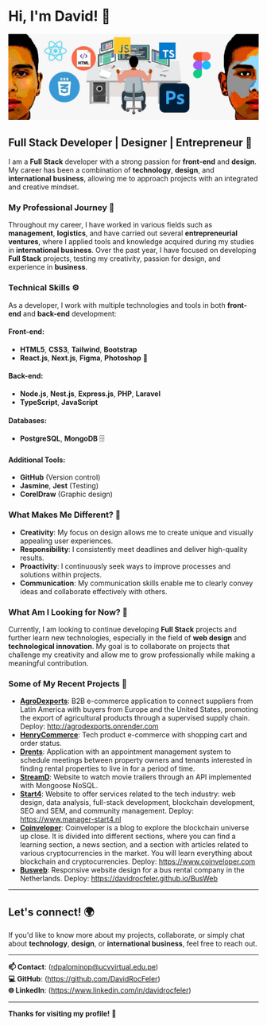 # Hi, I'm David! 👋

![LinkedIn Cover](linkedinCover.jpg)

## Full Stack Developer | Designer | Entrepreneur 🚀

I am a **Full Stack** developer with a strong passion for **front-end** and **design**. My career has been a combination of **technology**, **design**, and **international business**, allowing me to approach projects with an integrated and creative mindset.

### My Professional Journey 💼

Throughout my career, I have worked in various fields such as **management**, **logistics**, and have carried out several **entrepreneurial ventures**, where I applied tools and knowledge acquired during my studies in **international business**. Over the past year, I have focused on developing **Full Stack** projects, testing my creativity, passion for design, and experience in **business**.

### Technical Skills ⚙️

As a developer, I work with multiple technologies and tools in both **front-end** and **back-end** development:

#### Front-end:
- **HTML5**, **CSS3**, **Tailwind**, **Bootstrap**
- **React.js**, **Next.js**, **Figma**, **Photoshop** 🎨

#### Back-end:
- **Node.js**, **Nest.js**, **Express.js**, **PHP**, **Laravel**
- **TypeScript**, **JavaScript**

#### Databases:
- **PostgreSQL**, **MongoDB** 🗄️

#### Additional Tools:
- **GitHub** (Version control)
- **Jasmine**, **Jest** (Testing)
- **CorelDraw** (Graphic design)

### What Makes Me Different? 🌟

- **Creativity**: My focus on design allows me to create unique and visually appealing user experiences.
- **Responsibility**: I consistently meet deadlines and deliver high-quality results.
- **Proactivity**: I continuously seek ways to improve processes and solutions within projects.
- **Communication**: My communication skills enable me to clearly convey ideas and collaborate effectively with others.

### What Am I Looking for Now? 🤔

Currently, I am looking to continue developing **Full Stack** projects and further learn new technologies, especially in the field of **web design** and **technological innovation**. My goal is to collaborate on projects that challenge my creativity and allow me to grow professionally while making a meaningful contribution.

### Some of My Recent Projects 🚀

- **[AgroDexports](https://github.com/DavidRocFeler/AgroDexports.git)**: B2B e-commerce application to connect suppliers from Latin America with buyers from Europe and the United States, promoting the export of agricultural products through a supervised supply chain.
Deploy: http://agrodexports.onrender.com
- **[HenryCommerce](https://github.com/DavidRocFeler/HenryCommerce.git)**: Tech product e-commerce with shopping cart and order status.
- **[Drents](https://github.com/DavidRocFeler/Drents.git)**: Application with an appointment management system to schedule meetings between property owners and tenants interested in finding rental properties to live in for a period of time.
- **[StreamD](https://github.com/DavidRocFeler/StreamD.git)**: Website to watch movie trailers through an API implemented with Mongoose NoSQL.
- **[Start4](https://github.com/DavidRocFeler/Start4.git)**: Website to offer services related to the tech industry: web design, data analysis, full-stack development, blockchain development, SEO and SEM, and community management.
Deploy: https://www.manager-start4.nl
- **[Coinveloper](https://github.com/DavidRocFeler/CoinVeloper.git)**: Coinveloper is a blog to explore the blockchain universe up close. It is divided into different sections, where you can find a learning section, a news section, and a section with articles related to various cryptocurrencies in the market. You will learn everything about blockchain and cryptocurrencies.
Deploy: https://www.coinveloper.com
- **[Busweb](https://github.com/DavidRocFeler/BusWeb.git)**: Responsive website design for a bus rental company in the Netherlands.
Deploy: https://davidrocfeler.github.io/BusWeb
---

## Let's connect! 🌍

If you'd like to know more about my projects, collaborate, or simply chat about **technology**, **design**, or **international business**, feel free to reach out.

---

**📫 Contact**: (rdpalominop@ucvvirtual.edu.pe)  
**💻 GitHub**: (https://github.com/DavidRocFeler)  
**🌐 LinkedIn**: (https://www.linkedin.com/in/davidrocfeler)

---

**Thanks for visiting my profile!** 🙌

